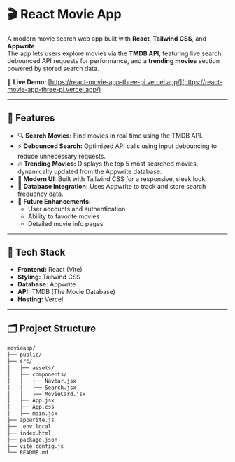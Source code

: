 # 🎬 React Movie App

A modern movie search web app built with **React**, **Tailwind CSS**, and **Appwrite**.  
The app lets users explore movies via the **TMDB API**, featuring live search, debounced API requests for performance, and a **trending movies** section powered by stored search data.

🔗 **Live Demo:** [https://react-movie-app-three-pi.vercel.app/](https://react-movie-app-three-pi.vercel.app/)

---

## 🚀 Features

- 🔍 **Search Movies:** Find movies in real time using the TMDB API.  
- ⚡ **Debounced Search:** Optimized API calls using input debouncing to reduce unnecessary requests.  
- 🔥 **Trending Movies:** Displays the top 5 most searched movies, dynamically updated from the Appwrite database.  
- 🎨 **Modern UI:** Built with Tailwind CSS for a responsive, sleek look.  
- 🧠 **Database Integration:** Uses Appwrite to track and store search frequency data.  
- 🌱 **Future Enhancements:**  
  - User accounts and authentication  
  - Ability to favorite movies  
  - Detailed movie info pages

---

## 🧩 Tech Stack

- **Frontend:** React (Vite)
- **Styling:** Tailwind CSS  
- **Database:** Appwrite  
- **API:** TMDB (The Movie Database)  
- **Hosting:** Vercel  

---

## 🗂️ Project Structure

```bash
movieapp/
├── public/
├── src/
│   ├── assets/
│   ├── components/
│   │   ├── Navbar.jsx
│   │   ├── Search.jsx
│   │   ├── MovieCard.jsx
│   ├── App.jsx
│   ├── App.css
│   ├── main.jsx
├── appwrite.js
├── .env.local
├── index.html
├── package.json
├── vite.config.js
└── README.md


